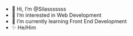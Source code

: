 - 👋 Hi, I’m @Silasssssss
- 👀 I’m interested in Web Development
- 🌱 I’m currently learning Front End Development
- ✨ He/Him

<!---
Silasssssss/Silasssssss is a ✨ special ✨ repository because its `README.md` (this file) appears on your GitHub profile.
You can click the Preview link to take a look at your changes.
--->
